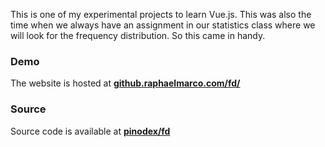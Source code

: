 This is one of my experimental projects to learn Vue.js. This was also the time when we always have an assignment in our statistics class where we will look for the frequency distribution. So this came in handy.

<Browser src="/assets/img/labs/frequency-distribution.png"></Browser>

### Demo

The website is hosted at **[github.raphaelmarco.com/fd/](http://github.raphaelmarco.com/fd/)**

### Source
Source code is available at **[pinodex/fd](https://github.com/pinodex/fd)**
